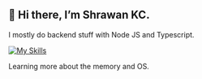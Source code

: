 ## 👋 Hi there, I’m Shrawan KC.

 I mostly do backend stuff with Node JS and Typescript.
 
[![My Skills](https://skills.thijs.gg/icons?i=typescript,javascript,nodejs,c&theme=dark)](https://skills.thijs.gg)

Learning more about the memory and OS. 

<!---
shrawankc11/shrawankc11 is a ✨ special ✨ repository because its `README.md` (this file) appears on your GitHub profile.
You can click the Preview link to take a look at your changes.
--->
